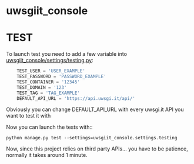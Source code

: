 uwsgiit_console
===============


TEST
====
To launch test you need to add a few variable into [uwsgiit_console/settings/testing.py](https://github.com/20tab/uwsgiit_console/blob/master/uwsgiit_console/settings/testing.py):

```py
    TEST_USER = 'USER_EXAMPLE'
    TEST_PASSWORD = 'PASSWORD_EXAMPLE'
    TEST_CONTAINER = '12345'
    TEST_DOMAIN = '123'
    TEST_TAG = 'TAG_EXAMPLE'
    DEFAULT_API_URL = 'https://api.uwsgi.it/api/'
```

Obviously you can change DEFAULT_API_URL with every uwsgi.it API you want to test it with

Now you can launch the tests with::

    python manage.py test --settings=uwsgiit_console.settings.testing


Now, since this project relies on third party APIs... you have to be patience, normally it takes around 1 minute.
